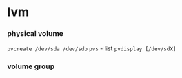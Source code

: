 lvm
===

###  physical volume
`pvcreate /dev/sda /dev/sdb`
`pvs` - list 
`pvdisplay [/dev/sdX]` 

### volume group

